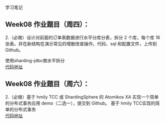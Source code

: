 学习笔记

## Week08 作业题目（周四）：
2.（必做）设计对前面的订单表数据进行水平分库分表，拆分 2 个库，每个库 16 张表。并在新结构在演示常见的增删改查操作。代码、sql 和配置文件，上传到 Github。

使用sharding-jdbc做水平拆分<br/>
[代码地址](https://github.com/zhouwb777/JAVA-000/blob/main/Week_08/homework/sub-database)

## Week08 作业题目（周六）：
2.（必做）基于 hmily TCC 或 ShardingSphere 的 Atomikos XA 实现一个简单的分布式事务应用 demo（二选一），提交到 Github。
基于 hmily TCC实现的简单的分布式事务<br/>
[代码地址](https://github.com/zhouwb777/JAVA-000/blob/main/Week_08/homework/hmily-demo-springcloud)